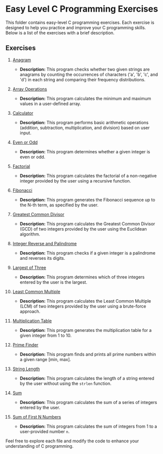 # Easy Level C Programming Exercises

This folder contains easy-level C programming exercises. Each exercise is designed to help you practice and improve your C programming skills. Below is a list of the exercises with a brief description.

## Exercises

1. [Anagram](anagram.c)
   - **Description:** This program checks whether two given strings are anagrams by counting the occurrences of characters ('a', 'b', 'c', and 'd') in each string and comparing their frequency distributions.

2. [Array Operations](array_operations.c)
   - **Description:** This program calculates the minimum and maximum values in a user-defined array.

3. [Calculator](calculator.c)
   - **Description:** This program performs basic arithmetic operations (addition, subtraction, multiplication, and division) based on user input.

4. [Even or Odd](even_odd.c)
   - **Description:** This program determines whether a given integer is even or odd.

5. [Factorial](factorial.c)
   - **Description:** This program calculates the factorial of a non-negative integer provided by the user using a recursive function.

6. [Fibonacci](fibonacci.c)
   - **Description:** This program generates the Fibonacci sequence up to the N-th term, as specified by the user.

7. [Greatest Common Divisor](greatest_common_divisor.c)
   - **Description:** This program calculates the Greatest Common Divisor (GCD) of two integers provided by the user using the Euclidean algorithm.

8. [Integer Reverse and Palindrome](integer_reverse_palindrome.c)
   - **Description:** This program checks if a given integer is a palindrome and reverses its digits.

9. [Largest of Three](largest_of_three.c)
   - **Description:** This program determines which of three integers entered by the user is the largest.

10. [Least Common Multiple](least_common_multiple.c)
    - **Description:** This program calculates the Least Common Multiple (LCM) of two integers provided by the user using a brute-force approach.

11. [Multiplication Table](multiplication_table.c)
    - **Description:** This program generates the multiplication table for a given integer from 1 to 10.

12. [Prime Finder](prime_finder.c)
    - **Description:** This program finds and prints all prime numbers within a given range [min, max].

13. [String Length](string_length.c)
    - **Description:** This program calculates the length of a string entered by the user without using the `strlen` function.

14. [Sum](sum.c)
    - **Description:** This program calculates the sum of a series of integers entered by the user.

15. [Sum of First N Numbers](sum_of_first_n_numbers.c)
    - **Description:** This program calculates the sum of integers from 1 to a user-provided number `n`.

Feel free to explore each file and modify the code to enhance your understanding of C programming.